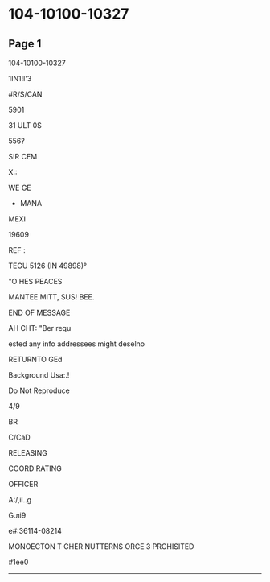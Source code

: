 # 104-10100-10327

## Page 1

104-10100-10327

1IN1!l'3

#R/S/CAN

5901

31 ULT 0S

556?

SIR CEM

X::

WE GE

* MANA

MEXI

19609

REF :

TEGU 5126 (IN 49898)°

"O HES PEACES

MANTEE MITT, SUS! BEE.

END OF MESSAGE

AH CHT: "Ber requ

ested any info addressees might deselno

RETURNTO GEd

Background Usa:.!

Do Not Reproduce

4/9

BR

C/CaD

RELEASING

COORD RATING

OFFICER

A:/,il..g

G.лі9

e#:36114-08214

MONOECTON T CHER NUTTERNS ORCE 3 PRCHISITED

#1ee0

---

